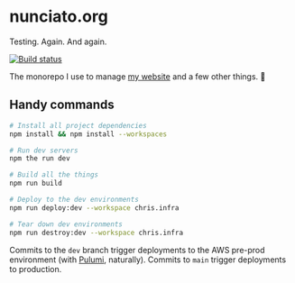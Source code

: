 # nunciato.org

Testing. Again. And again.

[![Build status](https://badge.buildkite.com/e5f135f3e93056f0498da9ef82a510ee16835bf7ed79d4e294.svg)](https://buildkite.com/nunciato/nunciato-dot-org)

The monorepo I use to manage [my website](https://chris.nunciato.org) and a few other things. :rocket:

## Handy commands

```bash
# Install all project dependencies
npm install && npm install --workspaces

# Run dev servers
npm the run dev

# Build all the things
npm run build

# Deploy to the dev environments
npm run deploy:dev --workspace chris.infra

# Tear down dev environments
npm run destroy:dev --workspace chris.infra
```

Commits to the `dev` branch trigger deployments to the AWS pre-prod environment (with [Pulumi](https://pulumi.com/docs), naturally). Commits to `main` trigger deployments to production.
